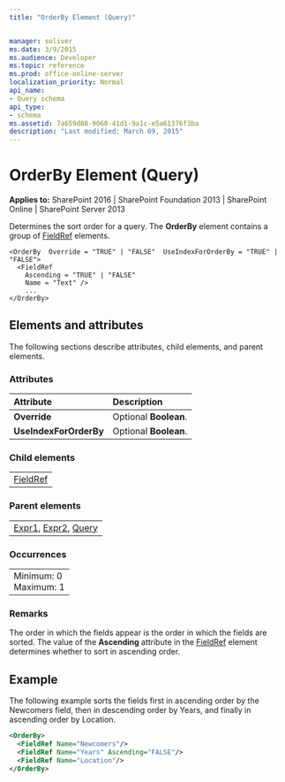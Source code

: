 ```yaml
---
title: "OrderBy Element (Query)"


manager: soliver
ms.date: 3/9/2015
ms.audience: Developer
ms.topic: reference
ms.prod: office-online-server
localization_priority: Normal
api_name:
- Query schema
api_type:
- schema
ms.assetid: 7a659d08-9060-41d1-9a1c-e5a61376f3ba
description: "Last modified: March 09, 2015"
---
```


# OrderBy Element (Query)

 
  
 **Applies to:** SharePoint 2016 | SharePoint Foundation 2013 | SharePoint Online | SharePoint Server 2013
  
Determines the sort order for a query. The **OrderBy** element contains a group of [FieldRef](fieldref-element-query.md) elements. 
  
```
<OrderBy  Override = "TRUE" | "FALSE"  UseIndexForOrderBy = "TRUE" | "FALSE">
  <FieldRef
    Ascending = "TRUE" | "FALSE"
    Name = "Text" />
    ...
</OrderBy>
```

## Elements and attributes

The following sections describe attributes, child elements, and parent elements.

### Attributes

|**Attribute**|**Description**|
|:-----|:-----|
|**Override** <br/> |Optional **Boolean**.  <br/> |
|**UseIndexForOrderBy** <br/> |Optional **Boolean**.  <br/> |
   
### Child elements

||
|:-----|
|[FieldRef](fieldref-element-query.md)|
   
### Parent elements

||
|:-----|
|[Expr1](expr1-element-view.md), [Expr2](expr2-element-view.md), [Query](query-element-list.md)|
   
### Occurrences

||
|:-----|
|Minimum: 0  <br/> Maximum: 1  <br/> |
   
### Remarks

The order in which the fields appear is the order in which the fields are sorted. The value of the **Ascending** attribute in the [FieldRef](fieldref-element-list.md) element determines whether to sort in ascending order. 
  
## Example

The following example sorts the fields first in ascending order by the Newcomers field, then in descending order by Years, and finally in ascending order by Location.
  
```XML
<OrderBy>
  <FieldRef Name="Newcomers"/>
  <FieldRef Name="Years" Ascending="FALSE"/>
  <FieldRef Name="Location"/>
</OrderBy>
```


